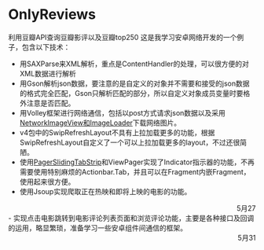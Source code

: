 # OnlyReviews
利用豆瓣API查询豆瓣影评以及豆瓣top250
这是我学习安卓网络开发的一个例子，包含以下技术：
- 用SAXParse来XML解析，重点是ContentHandler的处理，可以很方便的对XML数据进行解析
- 用Gson解析json数据，要注意的是自定义的对象并不需要和接受的json数据的格式完全匹配，Gson只解析匹配的部分，所以自定义对象成员变量时要格外注意是否匹配。
- 用Volley框架进行网络通信，包括以post方式请求json数据以及采用[NetworkImageView和ImageLoader](http://www.androidhive.info/2014/07/android-custom-listview-with-image-and-text-using-volley/)下载网络图片。
- v4包中的SwipRefreshLayout不具有上拉加载更多的功能，根据SwipRefreshLayout自定义了一个可以上拉加载更多的layout，不过还很简陋。
- 使用[PagerSlidingTabStrip](https://github.com/astuetz/PagerSlidingTabStrip)和ViewPager实现了Indicator指示器的功能，不再需要使用特别麻烦的Actionbar.Tab，并且可以在Fragment内嵌Fragment，使用起来很方便。
- 使用Jsoup实现爬取正在热映和即将上映的电影的功能。
<div align="right">5月27</div>
- 实现点击电影跳转到电影评论列表页面和浏览评论功能，主要是各种接口及回调的运用，略显繁琐，准备学习一些安卓组件间通信的框架。
<div align="right">5月31</div>
